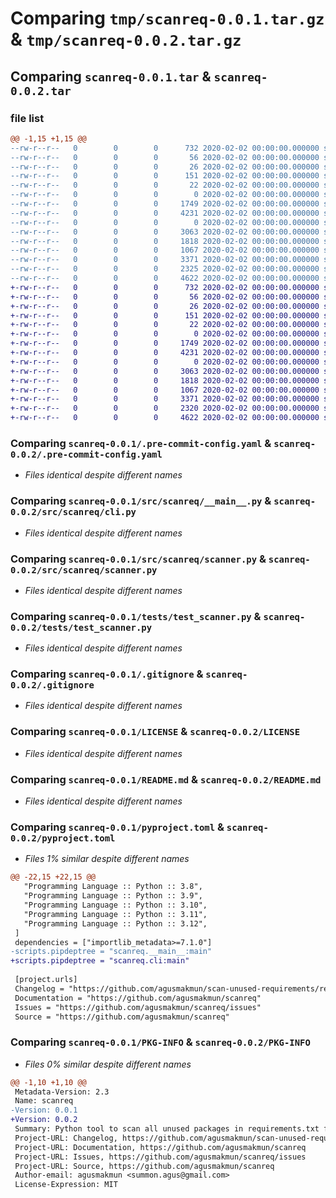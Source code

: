 # Comparing `tmp/scanreq-0.0.1.tar.gz` & `tmp/scanreq-0.0.2.tar.gz`

## Comparing `scanreq-0.0.1.tar` & `scanreq-0.0.2.tar`

### file list

```diff
@@ -1,15 +1,15 @@
--rw-r--r--   0        0        0      732 2020-02-02 00:00:00.000000 scanreq-0.0.1/.pre-commit-config.yaml
--rw-r--r--   0        0        0       56 2020-02-02 00:00:00.000000 scanreq-0.0.1/requirements-dev.txt
--rw-r--r--   0        0        0       26 2020-02-02 00:00:00.000000 scanreq-0.0.1/requirements.txt
--rw-r--r--   0        0        0      151 2020-02-02 00:00:00.000000 scanreq-0.0.1/setup.cfg
--rw-r--r--   0        0        0       22 2020-02-02 00:00:00.000000 scanreq-0.0.1/src/scanreq/__about__.py
--rw-r--r--   0        0        0        0 2020-02-02 00:00:00.000000 scanreq-0.0.1/src/scanreq/__init__.py
--rw-r--r--   0        0        0     1749 2020-02-02 00:00:00.000000 scanreq-0.0.1/src/scanreq/__main__.py
--rw-r--r--   0        0        0     4231 2020-02-02 00:00:00.000000 scanreq-0.0.1/src/scanreq/scanner.py
--rw-r--r--   0        0        0        0 2020-02-02 00:00:00.000000 scanreq-0.0.1/tests/__init__.py
--rw-r--r--   0        0        0     3063 2020-02-02 00:00:00.000000 scanreq-0.0.1/tests/test_scanner.py
--rw-r--r--   0        0        0     1818 2020-02-02 00:00:00.000000 scanreq-0.0.1/.gitignore
--rw-r--r--   0        0        0     1067 2020-02-02 00:00:00.000000 scanreq-0.0.1/LICENSE
--rw-r--r--   0        0        0     3371 2020-02-02 00:00:00.000000 scanreq-0.0.1/README.md
--rw-r--r--   0        0        0     2325 2020-02-02 00:00:00.000000 scanreq-0.0.1/pyproject.toml
--rw-r--r--   0        0        0     4622 2020-02-02 00:00:00.000000 scanreq-0.0.1/PKG-INFO
+-rw-r--r--   0        0        0      732 2020-02-02 00:00:00.000000 scanreq-0.0.2/.pre-commit-config.yaml
+-rw-r--r--   0        0        0       56 2020-02-02 00:00:00.000000 scanreq-0.0.2/requirements-dev.txt
+-rw-r--r--   0        0        0       26 2020-02-02 00:00:00.000000 scanreq-0.0.2/requirements.txt
+-rw-r--r--   0        0        0      151 2020-02-02 00:00:00.000000 scanreq-0.0.2/setup.cfg
+-rw-r--r--   0        0        0       22 2020-02-02 00:00:00.000000 scanreq-0.0.2/src/scanreq/__about__.py
+-rw-r--r--   0        0        0        0 2020-02-02 00:00:00.000000 scanreq-0.0.2/src/scanreq/__init__.py
+-rw-r--r--   0        0        0     1749 2020-02-02 00:00:00.000000 scanreq-0.0.2/src/scanreq/cli.py
+-rw-r--r--   0        0        0     4231 2020-02-02 00:00:00.000000 scanreq-0.0.2/src/scanreq/scanner.py
+-rw-r--r--   0        0        0        0 2020-02-02 00:00:00.000000 scanreq-0.0.2/tests/__init__.py
+-rw-r--r--   0        0        0     3063 2020-02-02 00:00:00.000000 scanreq-0.0.2/tests/test_scanner.py
+-rw-r--r--   0        0        0     1818 2020-02-02 00:00:00.000000 scanreq-0.0.2/.gitignore
+-rw-r--r--   0        0        0     1067 2020-02-02 00:00:00.000000 scanreq-0.0.2/LICENSE
+-rw-r--r--   0        0        0     3371 2020-02-02 00:00:00.000000 scanreq-0.0.2/README.md
+-rw-r--r--   0        0        0     2320 2020-02-02 00:00:00.000000 scanreq-0.0.2/pyproject.toml
+-rw-r--r--   0        0        0     4622 2020-02-02 00:00:00.000000 scanreq-0.0.2/PKG-INFO
```

### Comparing `scanreq-0.0.1/.pre-commit-config.yaml` & `scanreq-0.0.2/.pre-commit-config.yaml`

 * *Files identical despite different names*

### Comparing `scanreq-0.0.1/src/scanreq/__main__.py` & `scanreq-0.0.2/src/scanreq/cli.py`

 * *Files identical despite different names*

### Comparing `scanreq-0.0.1/src/scanreq/scanner.py` & `scanreq-0.0.2/src/scanreq/scanner.py`

 * *Files identical despite different names*

### Comparing `scanreq-0.0.1/tests/test_scanner.py` & `scanreq-0.0.2/tests/test_scanner.py`

 * *Files identical despite different names*

### Comparing `scanreq-0.0.1/.gitignore` & `scanreq-0.0.2/.gitignore`

 * *Files identical despite different names*

### Comparing `scanreq-0.0.1/LICENSE` & `scanreq-0.0.2/LICENSE`

 * *Files identical despite different names*

### Comparing `scanreq-0.0.1/README.md` & `scanreq-0.0.2/README.md`

 * *Files identical despite different names*

### Comparing `scanreq-0.0.1/pyproject.toml` & `scanreq-0.0.2/pyproject.toml`

 * *Files 1% similar despite different names*

```diff
@@ -22,15 +22,15 @@
   "Programming Language :: Python :: 3.8",
   "Programming Language :: Python :: 3.9",
   "Programming Language :: Python :: 3.10",
   "Programming Language :: Python :: 3.11",
   "Programming Language :: Python :: 3.12",
 ]
 dependencies = ["importlib_metadata>=7.1.0"]
-scripts.pipdeptree = "scanreq.__main__:main"
+scripts.pipdeptree = "scanreq.cli:main"
 
 [project.urls]
 Changelog = "https://github.com/agusmakmun/scan-unused-requirements/releases"
 Documentation = "https://github.com/agusmakmun/scanreq"
 Issues = "https://github.com/agusmakmun/scanreq/issues"
 Source = "https://github.com/agusmakmun/scanreq"
```

### Comparing `scanreq-0.0.1/PKG-INFO` & `scanreq-0.0.2/PKG-INFO`

 * *Files 0% similar despite different names*

```diff
@@ -1,10 +1,10 @@
 Metadata-Version: 2.3
 Name: scanreq
-Version: 0.0.1
+Version: 0.0.2
 Summary: Python tool to scan all unused packages in requirements.txt file for your project.
 Project-URL: Changelog, https://github.com/agusmakmun/scan-unused-requirements/releases
 Project-URL: Documentation, https://github.com/agusmakmun/scanreq
 Project-URL: Issues, https://github.com/agusmakmun/scanreq/issues
 Project-URL: Source, https://github.com/agusmakmun/scanreq
 Author-email: agusmakmun <summon.agus@gmail.com>
 License-Expression: MIT
```

